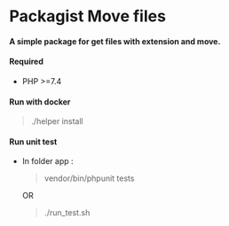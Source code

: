 # Packagist Move files
####  A simple package for get files with extension and move.

#### Required 

* PHP >=7.4

#### Run with docker

> ./helper install

#### Run unit test

* In folder app :
    > vendor/bin/phpunit tests
                   
    OR
    
   > ./run_test.sh